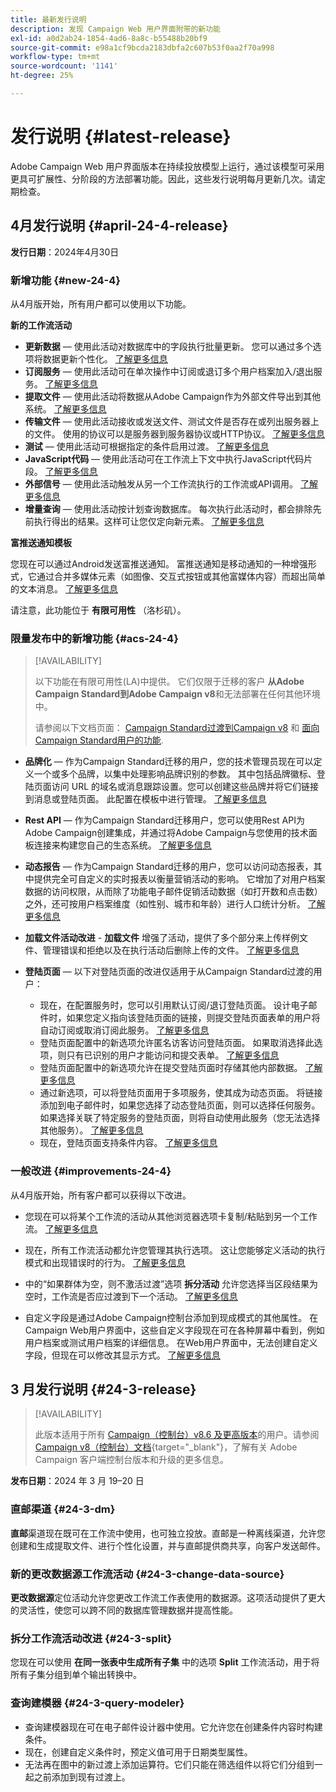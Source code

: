 ```yaml
---
title: 最新发行说明
description: 发现 Campaign Web 用户界面附带的新功能
exl-id: a0d2ab24-1854-4ad6-8a8c-b55488b20bf9
source-git-commit: e98a1cf9bcda2183dbfa2c607b53f0aa2f70a998
workflow-type: tm+mt
source-wordcount: '1141'
ht-degree: 25%

---
```


# 发行说明 {#latest-release}

<!--Last update: **March 19, 2024**-->

Adobe Campaign Web 用户界面版本在持续投放模型上运行，通过该模型可采用更具可扩展性、分阶段的方法部署功能。因此，这些发行说明每月更新几次。请定期检查。

## 4月发行说明 {#april-24-4-release}

**发行日期**：2024年4月30日

### 新增功能 {#new-24-4}

从4月版开始，所有用户都可以使用以下功能。

**新的工作流活动**

* **更新数据**  — 使用此活动对数据库中的字段执行批量更新。 您可以通过多个选项将数据更新个性化。 [了解更多信息](../workflows/activities/update-data.md)
* **订阅服务**  — 使用此活动可在单次操作中订阅或退订多个用户档案加入/退出服务。 [了解更多信息](../workflows/activities/subscription-services.md)
* **提取文件**  — 使用此活动将数据从Adobe Campaign作为外部文件导出到其他系统。 [了解更多信息](../workflows/activities/extract-file.md)
* **传输文件**  — 使用此活动接收或发送文件、测试文件是否存在或列出服务器上的文件。 使用的协议可以是服务器到服务器协议或HTTP协议。 [了解更多信息](../workflows/activities/transfer-file.md)
* **测试**  — 使用此活动可根据指定的条件启用过渡。 [了解更多信息](../workflows/activities/test.md)
* **JavaScript代码**  — 使用此活动可在工作流上下文中执行JavaScript代码片段。 [了解更多信息](../workflows/activities/javascript-code.md)
* **外部信号**  — 使用此活动触发从另一个工作流执行的工作流或API调用。 [了解更多信息](../workflows/activities/external-signal.md)
* **增量查询**  — 使用此活动按计划查询数据库。 每次执行此活动时，都会排除先前执行得出的结果。这样可让您仅定向新元素。 [了解更多信息](../workflows/activities/incremental-query.md)

**富推送通知模板**

您现在可以通过Android发送富推送通知。 富推送通知是移动通知的一种增强形式，它通过合并多媒体元素（如图像、交互式按钮或其他富媒体内容）而超出简单的文本消息。 [了解更多信息](../push/rich-push.md)

请注意，此功能位于 **有限可用性** （洛杉矶）。

<!--
* **Audit Trail**

The Audit trail feature constantly records a detailed log of actions and events taking place within the Adobe Campaign instance in real-time. It offers a convenient method to access a chronological record of data, addressing queries such as: the status of workflows, the latest individuals to modify them, or the activities performed by users within the instance.
-->

### 限量发布中的新增功能 {#acs-24-4}

>[!AVAILABILITY]
>
>以下功能在有限可用性(LA)中提供。 它们仅限于迁移的客户 **从Adobe Campaign Standard到Adobe Campaign v8**&#x200B;和无法部署在任何其他环境中。
>
>请参阅以下文档页面： [Campaign Standard过渡到Campaign v8](../rn/acs-migration.md) 和 [面向Campaign Standard用户的功能](https://experienceleague.adobe.com/docs/experience-cloud/campaign/campaign-standard-migration-home.html).

* **品牌化**  — 作为Campaign Standard迁移的用户，您的技术管理员现在可以定义一个或多个品牌，以集中处理影响品牌识别的参数。 其中包括品牌徽标、登陆页面访问 URL 的域名或消息跟踪设置。您可以创建这些品牌并将它们链接到消息或登陆页面。 此配置在模板中进行管理。 [了解更多信息](https://experienceleague.adobe.com/docs/experience-cloud/campaign/branding/branding-gs.html)

* **Rest API**  — 作为Campaign Standard迁移用户，您可以使用Rest API为Adobe Campaign创建集成，并通过将Adobe Campaign与您使用的技术面板连接来构建您自己的生态系统。 [了解更多信息](https://experienceleague.adobe.com/docs/experience-cloud/campaign/apis/get-started-apis.html)

* **动态报告**  — 作为Campaign Standard迁移的用户，您可以访问动态报表，其中提供完全可自定义的实时报表以衡量营销活动的影响。 它增加了对用户档案数据的访问权限，从而除了功能电子邮件促销活动数据（如打开数和点击数）之外，还可按用户档案维度（如性别、城市和年龄）进行人口统计分析。 [了解更多信息](https://experienceleague.adobe.com/docs/experience-cloud/campaign/reporting/get-started-reporting.html)

* **加载文件活动改进** - **加载文件** 增强了活动，提供了多个部分来上传样例文件、管理错误和拒绝以及在执行活动后删除上传的文件。 [了解更多信息](../workflows/activities/load-file.md)

* **登陆页面**  — 以下对登陆页面的改进仅适用于从Campaign Standard过渡的用户：

   * 现在，在配置服务时，您可以引用默认订阅/退订登陆页面。 设计电子邮件时，如果您定义指向该登陆页面的链接，则提交登陆页面表单的用户将自动订阅或取消订阅此服务。 [了解更多信息](../audience/manage-services.md#create-service)
   * 登陆页面配置中的新选项允许匿名访客访问登陆页面。 如果取消选择此选项，则只有已识别的用户才能访问和提交表单。 [了解更多信息](../landing-pages/create-lp.md#create-landing-page)
   * 登陆页面配置中的新选项允许在提交登陆页面时存储其他内部数据。 [了解更多信息](../landing-pages/create-lp.md#create-landing-page)
   * 通过新选项，可以将登陆页面用于多项服务，使其成为动态页面。 将链接添加到电子邮件时，如果您选择了动态登陆页面，则可以选择任何服务。 如果选择关联了特定服务的登陆页面，则将自动使用此服务（您无法选择其他服务）。 [了解更多信息](../landing-pages/create-lp.md#define-actions-on-form-submission)
   * 现在，登陆页面支持条件内容。 [了解更多信息](../landing-pages/lp-content.md)

### 一般改进 {#improvements-24-4}

从4月版开始，所有客户都可以获得以下改进。
<!--**Workflow - Copy/Paste into another tab**: -->

* 您现在可以将某个工作流的活动从其他浏览器选项卡复制/粘贴到另一个工作流。 [了解更多信息](../workflows/orchestrate-activities.md#copy-activities-copy)

<!--**Workflow - Execution options**: -->

* 现在，所有工作流活动都允许您管理其执行选项。 这让您能够定义活动的执行模式和出现错误时的行为。 [了解更多信息](../workflows/orchestrate-activities.md#execution-options-execution)

<!-- **Workflow - Split Activity - Support Skipping Empty Transition**: -->

* 中的“如果群体为空，则不激活过渡”选项 **拆分活动** 允许您选择当区段结果为空时，工作流是否应过渡到下一个活动。 [了解更多信息](../workflows/activities/split.md)

<!--* **Support of custom fields**-->

* 自定义字段是通过Adobe Campaign控制台添加到现成模式的其他属性。 在Campaign Web用户界面中，这些自定义字段现在可在各种屏幕中看到，例如用户档案或测试用户档案的详细信息。 在Web用户界面中，无法创建自定义字段，但现在可以修改其显示方式。 [了解更多信息](../administration/custom-fields.md)


## 3 月发行说明 {#24-3-release}

>[!AVAILABILITY]
>
>此版本适用于所有 [Campaign（控制台）v8.6 及更高版本](https://experienceleague.adobe.com/docs/campaign/campaign-v8/releases/release-notes.html?lang=zh-Hans)的用户。请参阅 [Campaign v8（控制台）文档](https://experienceleague.adobe.com/docs/campaign/campaign-v8/releases/upgrades.html?lang=zh-Hans){target="_blank"}，了解有关 Adobe Campaign 客户端控制台版本和升级的更多信息。

**发布日期**：2024 年 3 月 19–20 日

### 直邮渠道 {#24-3-dm}

**直邮**&#x200B;渠道现在既可在工作流中使用，也可独立投放。直邮是一种离线渠道，允许您创建和生成提取文件、进行个性化设置，并与直邮提供商共享，向客户发送邮件。

### 新的更改数据源工作流活动 {#24-3-change-data-source}

**更改数据源**&#x200B;定位活动允许您更改工作流工作表使用的数据源。这项活动提供了更大的灵活性，使您可以跨不同的数据库管理数据并提高性能。

### 拆分工作流活动改进 {#24-3-split}

您现在可以使用 **在同一张表中生成所有子集** 中的选项 **Split** 工作流活动，用于将所有子集分组到单个输出转换中。

### 查询建模器 {#24-3-query-modeler}

* 查询建模器现在可在电子邮件设计器中使用。它允许您在创建条件内容时构建条件。
* 现在，创建自定义条件时，预定义值可用于日期类型属性。
* 无法再在图中的新过渡上添加运算符。它们只能在筛选组件以将它们分组到一起之前添加到现有过渡上。

